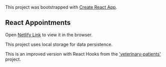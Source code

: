 This project was bootstrapped with [Create React App](https://github.com/facebook/create-react-app).

## React Appointments

Open [Netlify Link](https://priceless-davinci-76c3a6.netlify.com) to view it in the browser.

This project uses local storage for data persistence.

This is an improved version with React Hooks from the ['veterinary-patients'](https://github.com/Llerena97/veterinary-patients) project.
